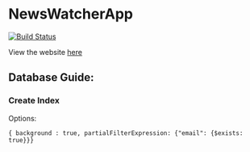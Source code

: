 # NewsWatcherApp

[![Build Status](https://travis-ci.com/Michael-Tu/NewsWatcherApp.svg?branch=master)](https://travis-ci.com/Michael-Tu/NewsWatcherApp)

View the website [here](https://tugan-newswatcher.herokuapp.com/)

## Database Guide:

### Create Index

Options:
```
{ background : true, partialFilterExpression: {"email": {$exists: true}}}
```

